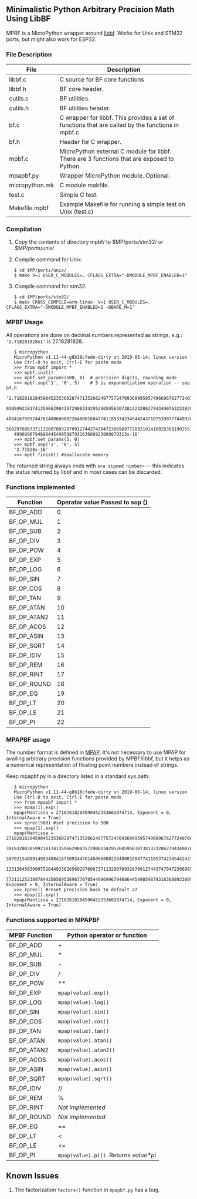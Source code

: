 ## Minimalistic Python Arbitrary Precision Math Using LibBF
MPBF is a MicroPython wrapper around [libbf](https://bellard.org/libbf/).
Works for Unix and STM32 ports, but might also work for ESP32.

### File Description


| File  | Description 
| ------------- | ------------- 
| libbf.c  | C source for BF core functions 
| libbf.h | BF core header.  
|cutils.c | BF utilities.    
|cutils.h | BF utilities header.
|bf.c | C wrapper for libbf. This provides a set of functions that are called by the functions in mpbf.c   
|bf.h | Header for C wrapper.                             
|mpbf.c| MicroPython external C module for libbf. There are 3 functions that are exposed to Python.
|mpapbf.py | Wrapper MicroPython module. Optional.
|micropython.mk| C module makfile.                       
|test.c | Simple C test.
|Makefile.mpbf| Example Makefile for running a simple test on Unix (test.c) 

### Compilation
1. Copy the contents of directory mpbf/ to $MP/ports/stm32/ or $MP/ports/unix/

2. Compile command for Unix:
```
   $ cd $MP/ports/unix/
   $ make V=1 USER_C_MODULES=. CFLAGS_EXTRA="-DMODULE_MPBF_ENABLED=1"
```  
3. Compile command for stm32:
```
   $ cd $MP/ports/stm32/
   $ make CROSS_COMPILE=arm-linux- V=1 USER_C_MODULES=. CFLAGS_EXTRA="-DMODULE_MPBF_ENABLED=1 -DBARE_M=1"
```   
### MPBF Usage

All operations are done on decimal numbers represented as strings, e.g.:
`'2.718281828e1'` is 27.18281828.

```
   $ micropython
   MicroPython v1.11-44-g8b18cfede-dirty on 2019-06-14; linux version
   Use Ctrl-D to exit, Ctrl-E for paste mode
   >>> from mpbf import *
   >>> mpbf.init()
   >>> mpbf.set_params(500, 0)  # precision digits, rounding mode
   >>> mpbf.sop('1', '0', 5)    # 5 is exponentiation operation -- see bf.h
   '2.7182818284590452353602874713526624977572470936999595749669676277240766303535475945713821785251664274274663919320
   0305992181741359662904357290033429526059563073813232862794349076323382988075319525101901157383418793070215408914993
   4884167509244761460668082264800168477411853742345442437107539077744992069551702761838606261331384583000752044933826
   5602976067371132007093287091274437470472306969772093101416928368190255151086574637721112523897844250569536967707854
   4996996794686445490598793163688923009879313s-16'
   >>> mpbf.set_params(5, 0)
   >>> mpbf.sop('1', '0', 5)
   '2.71828s-16'
   >>> mpbf.finish() #deallocate memory
```
The returned string always ends with `s<a signed number>` -- this indicates the status returned by libbf and in most cases
can be discarded.

### Functions implemented
|Function| Operator value Passed to sop ()|
|------------|-----------------------------|
| BF_OP_ADD  | 0
| BF_OP_MUL  | 1
| BF_OP_SUB  | 2
| BF_OP_DIV  | 3
| BF_OP_POW  | 4
| BF_OP_EXP  | 5
| BF_OP_LOG  | 6
| BF_OP_SIN  | 7
| BF_OP_COS  | 8
| BF_OP_TAN  | 9
| BF_OP_ATAN | 10
| BF_OP_ATAN2| 11
| BF_OP_ACOS | 12
| BF_OP_ASIN | 13
| BF_OP_SQRT | 14
| BF_OP_IDIV | 15
| BF_OP_REM  | 16
| BF_OP_RINT | 17
| BF_OP_ROUND| 18
| BF_OP_EQ   | 19
| BF_OP_LT   | 20
| BF_OP_LE   | 21
| BF_OP_PI   | 22


### MPAPBF usage
The number format is defined in [MPAP](https://github.com/hacksterous/mpap). It's not necessary
to use MPAP for availing arbitrary precision functions provided by MPBF/libbf, but it helps as a numerical
representation of floating point numbers instead of strings.

Keep mpapbf.py in a directory listed in a standard sys.path.
```   
   $ micropython
   MicroPython v1.11-44-g8b18cfede-dirty on 2019-06-14; linux version
   Use Ctrl-D to exit, Ctrl-E for paste mode
   >>> from mpapbf import *
   >>> mpap(1).exp()
   mpap(Mantissa = 27182818284590452353602874714, Exponent = 0, InternalAware = True)
   >>> sprec(500) #set precision to 500
   >>> mpap(1).exp()
   mpap(Mantissa = 2718281828459045235360287471352662497757247093699959574966967627724076630353547594571382178525166427427466    
   3919320030599218174135966290435729003342952605956307381323286279434907632338298807531952510190115738341879
   3070215408914993488416750924476146066808226480016847741185374234544243710753907774499206955170276183860626
   1331384583000752044933826560297606737113200709328709127443747047230696977209310141692836819025515108657463
   77211125238978442505695369677078544996996794686445490598793163688923009879313, Exponent = 0, InternalAware = True)
   >>> rprec() #reset precision back to default 27
   >>> mpap(1).exp()
   mpap(Mantissa = 27182818284590452353602874714, Exponent = 0, InternalAware = True)
```   
### Functions supported in MPAPBF

|MPBF Function | Python operator or function |
|------------|-----------------------------|
| BF_OP_ADD  | +
| BF_OP_MUL  | *
| BF_OP_SUB  | -
| BF_OP_DIV  | /
| BF_OP_POW  | **
| BF_OP_EXP  | `mpap(value).exp()`
| BF_OP_LOG  | `mpap(value).log()`
| BF_OP_SIN  | `mpap(value).sin()`
| BF_OP_COS  | `mpap(value).cos()`
| BF_OP_TAN  | `mpap(value).tan()`
| BF_OP_ATAN | `mpap(value).atan()`
| BF_OP_ATAN2| `mpap(value).atan2()`
| BF_OP_ACOS | `mpap(value).acos()`
| BF_OP_ASIN | `mpap(value).asin()`
| BF_OP_SQRT | `mpap(value).sqrt()`
| BF_OP_IDIV | //
| BF_OP_REM  | %
| BF_OP_RINT | *Not implemented*
| BF_OP_ROUND| *Not implemented*
| BF_OP_EQ   | ==
| BF_OP_LT   | <
| BF_OP_LE   | <=
| BF_OP_PI   | `mpap(value).pi()`. Returns *value\*pi*

## Known Issues

1. The factorization `factors()` function in `mpapbf.py` has a bug.

   
